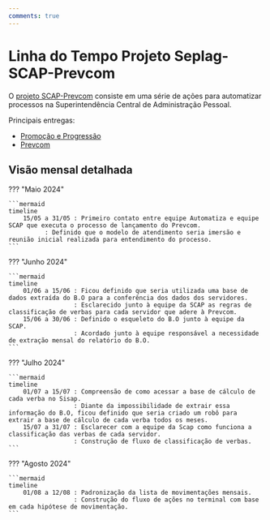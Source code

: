 ```yaml
---
comments: true
---
```


# Linha do Tempo Projeto Seplag-SCAP-Prevcom

O [projeto SCAP-Prevcom](https://github.com/automatiza-mg/projeto-see-fgts) consiste em uma série de ações para automatizar processos na Superintendência Central de Administração Pessoal. 

Principais entregas: 

- [Promoção e Progressão](https://github.com/automatiza-mg/projeto-seplag-scap/issues/13)
- [Prevcom](https://github.com/automatiza-mg/projeto-seplag-scap/issues/20)


## Visão mensal detalhada

??? "Maio 2024"

    ```mermaid
    timeline
        15/05 a 31/05 : Primeiro contato entre equipe Automatiza e equipe SCAP que executa o processo de lançamento do Prevcom.
		      : Definido que o modelo de atendimento seria imersão e reunião inicial realizada para entendimento do processo.	            
    ```

??? "Junho 2024"

    ```mermaid
    timeline
        01/06 a 15/06 : Ficou definido que seria utilizada uma base de dados extraída do B.O para a conferência dos dados dos servidores.
                      : Esclarecido junto à equipe da SCAP as regras de classificação de verbas para cada servidor que adere à Prevcom.
        15/06 a 30/06 : Definido o esqueleto do B.O junto à equipe da SCAP.
                      : Acordado junto à equipe responsável a necessidade de extração mensal do relatório do B.O.          
    ```

??? "Julho 2024"

    ```mermaid
    timeline
        01/07 a 15/07 : Compreensão de como acessar a base de cálculo de cada verba no Sisap.
                      : Diante da impossibilidade de extrair essa informação do B.O, ficou definido que seria criado um robô para extrair a base de cálculo de cada verba todos os meses.
        15/07 a 31/07 : Esclarecer com a equipe da Scap como funciona a classificação das verbas de cada servidor.
                      : Construção de fluxo de classificação de verbas. 
    ```

??? "Agosto 2024"

    ```mermaid
    timeline
        01/08 a 12/08 : Padronização da lista de movimentações mensais.
                      : Construção do fluxo de ações no terminal com base em cada hipótese de movimentação.
    ```
